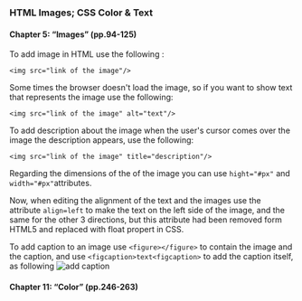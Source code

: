 ###  HTML Images; CSS Color & Text

#### Chapter 5: “Images” (pp.94-125)

To add image in HTML use the following :

`<img src="link of the image"/>`

Some times the browser doesn't load the image, so if you want to show text that represents the image use the following:

`<img src="link of the image" alt="text"/>`

To add description about the image when the user's cursor comes over the image the description appears, use the following:

`<img src="link of the image" title="description"/>`

Regarding the dimensions of the of the image you can use `hight="#px"` and `width="#px"`attributes.

Now, when editing the alignment of the text and the images use the attribute `align=left` to make the text on the left side of the image, and the same for the other 3 directions, but this attribute had been removed form HTML5 and replaced with float propert in CSS.

To add caption to an image use `<figure></figure>` to contain the image and the caption, and use `<figcaption>text<figcaption>` to add the caption itself, as following 
![add caption](https://www.wikitechy.com/step-by-step-html-tutorials/img/html-images/code-explanation-figure-caption-tag-in-html.png)

#### Chapter 11: “Color” (pp.246-263)
